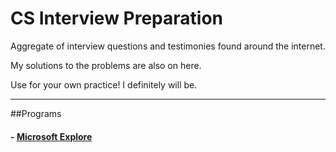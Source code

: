 # CS Interview Preparation

Aggregate of interview questions and testimonies found around the internet.

My solutions to the problems are also on here.

Use for your own practice! I definitely will be.

--------------
##Programs
#### - [Microsoft Explore](/microsoft-explore/microsoft-explore.md)
